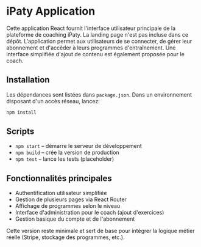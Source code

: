# iPaty Application

Cette application React fournit l'interface utilisateur principale de la plateforme de coaching iPaty. La landing page n'est pas incluse dans ce dépôt. L'application permet aux utilisateurs de se connecter, de gérer leur abonnement et d'accéder à leurs programmes d'entraînement. Une interface simplifiée d'ajout de contenu est également proposée pour le coach.

## Installation

Les dépendances sont listées dans `package.json`. Dans un environnement disposant d'un accès réseau, lancez:

```bash
npm install
```

## Scripts

- `npm start` – démarre le serveur de développement
- `npm build` – crée la version de production
- `npm test` – lance les tests (placeholder)

## Fonctionnalités principales

- Authentification utilisateur simplifiée
- Gestion de plusieurs pages via React Router
- Affichage de programmes selon le niveau
- Interface d'administration pour le coach (ajout d'exercices)
- Gestion basique du compte et de l'abonnement

Cette version reste minimale et sert de base pour intégrer la logique métier réelle (Stripe, stockage des programmes, etc.).
